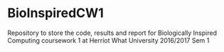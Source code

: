 # BioInspiredCW1
Repository to store the code, results and report for Biologically Inspired Computing coursework 1 at Herriot What University 2016/2017 Sem 1
